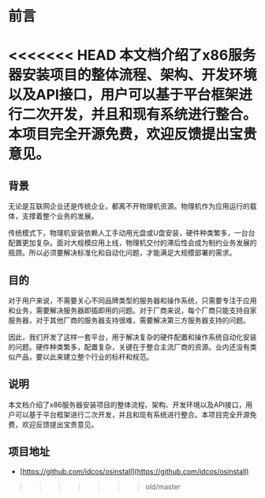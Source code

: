 # 前言

<<<<<<< HEAD
本文档介绍了x86服务器安装项目的整体流程、架构、开发环境以及API接口，用户可以基于平台框架进行二次开发，并且和现有系统进行整合。本项目完全开源免费，欢迎反馈提出宝贵意见。
=======
## 背景

无论是互联网企业还是传统企业，都离不开物理机资源。物理机作为应用运行的载体，支撑着整个业务的发展。

传统模式下，物理机安装依赖人工手动用光盘或U盘安装，硬件种类繁多，一台台配置更加复杂。面对大规模应用上线，物理机交付的滞后性会成为制约业务发展的瓶颈。所以必须要解决标准化和自动化问题，才能满足大规模部署的需求。

## 目的

对于用户来说，不需要关心不同品牌类型的服务器和操作系统，只需要专注于应用和业务，需要解决服务器即插即用的问题。对于厂商来说，每个厂商只能支持自家服务器，对于其他厂商的服务器支持很难，需要解决第三方服务器支持的问题。

因此，我们开发了这样一套平台，用于解决复杂的硬件配置和操作系统自动化安装的问题。硬件种类繁多，配置复杂，关键在于整合主流厂商的资源。业内还没有类似产品，要以此来建立整个行业的标杆和规范。

## 说明

本文档介绍了x86服务器安装项目的整体流程、架构、开发环境以及API接口，用户可以基于平台框架进行二次开发，并且和现有系统进行整合。本项目完全开源免费，欢迎反馈提出宝贵意见。

## 项目地址

* [https://github.com/idcos/osinstall](https://github.com/idcos/osinstall)
>>>>>>> old/master
